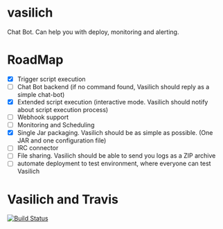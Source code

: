 vasilich
========

Chat Bot. Can help you with deploy, monitoring and alerting.


# RoadMap
- [X] Trigger script execution
- [ ] Chat Bot backend (if no command found, Vasilich should reply as a simple chat-bot)
- [X] Extended script execution (interactive mode. Vasilich should notify about script execution process)
- [ ] Webhook support
- [ ] Monitoring and Scheduling
- [X] Single Jar packaging. Vasilich should be as simple as possible. (One JAR and one configuration file)
- [ ] IRC connector
- [ ] File sharing. Vasilich should be able to send you logs as a ZIP archive
- [ ] automate deployment to test environment, where everyone can test Vasilich

# Vasilich and Travis
[![Build Status](https://travis-ci.org/WonderBeat/vasilich.png?branch=master)](https://travis-ci.org/WonderBeat/vasilich)
